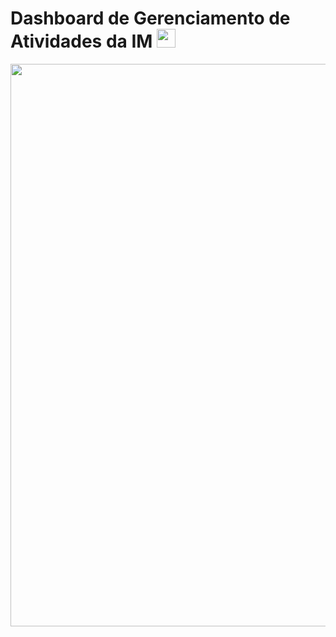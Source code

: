 # Dashboard de Gerenciamento de Atividades da IM <img src="https://raw.githubusercontent.com/MartinHeinz/MartinHeinz/master/wave.gif" width="30px">

<img src="https://raw.githubusercontent.com/gabrielcrd/rotina-monday/main/dashboard%20-%20monday.PNG" width="900px">
